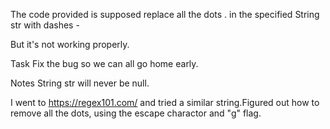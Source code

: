 The code provided is supposed replace all the dots . in the specified String str with dashes -

But it's not working properly.

Task
Fix the bug so we can all go home early.

Notes
String str will never be null.

I went to https://regex101.com/ and tried a similar string.Figured out how to remove all the dots, using the escape charactor and "g" flag. 
